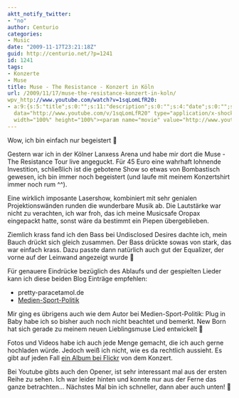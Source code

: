 ```yaml
---
aktt_notify_twitter:
- "no"
author: Centurio
categories:
- Music
date: "2009-11-17T23:21:18Z"
guid: http://centurio.net/?p=1241
id: 1241
tags:
- Konzerte
- Muse
title: Muse - The Resistance - Konzert in Köln
url: /2009/11/17/muse-the-resistance-konzert-in-koln/
wpv_http://www.youtube.com/watch?v=1sqLomLfR20:
- a:9:{s:5:"title";s:0:"";s:11:"description";s:0:"";s:4:"date";s:0:"";s:6:"author";s:0:"";s:14:"author_profile";s:23:"http://www.youtube.com/";s:8:"duration";s:0:"";s:9:"embedcode";s:198:"<object
  data="http://www.youtube.com/v/1sqLomLfR20" type="application/x-shockwave-flash"
  width="100%" height="100%"><param name="movie" value="http://www.youtube.com/v/1sqLomLfR20"></param></object>";s:7:"version";s:4:"1.10";s:3:"url";s:42:"http://www.youtube.com/watch?v=1sqLomLfR20";}
---
```

Wow, ich bin einfach nur begeistert 🙂

Gestern war ich in der Kölner Lanxess Arena und habe mir dort die Muse - The Resistance Tour live angeguckt. Für 45 Euro eine wahrhaft lohnende Investition, schließlich ist die gebotene Show so etwas von Bombastisch gewesen, ich bin immer noch begeistert (und laufe mit meinem Konzertshirt immer noch rum ^^).

Eine wirklich imposante Lasershow, kombiniert mit sehr genialen Projektionswänden runden die wunderbare Musik ab. Die Lautstärke war nicht zu verachten, ich war froh, das ich meine Musicsafe Oropax eingepackt hatte, sonst wäre da bestimmt ein Piepen übergeblieben.

Ziemlich krass fand ich den Bass bei Undisclosed Desires dachte ich, mein Bauch drückt sich gleich zusammen. Der Bass drückte sowas von stark, das war einfach krass. Dazu passte dann natürlich auch gut der Equalizer, der vorne auf der Leinwand angezeigt wurde 🙂

Für genauere Eindrücke bezüglich des Ablaufs und der gespielten Lieder kann ich diese beiden Blog Einträge empfehlen:

  * pretty-paracetamol.de
  * [Medien-Sport-Politik](http://www.medien-sport-politik.de/2009/11/17/plug-in-baby-muse-in-der-lanxess-arena/)

Mir ging es übrigens auch wie dem Autor bei Medien-Sport-Politik: Plug in Baby habe ich so bisher auch noch nicht beachtet und bemerkt. New Born hat sich gerade zu meinem neuen Lieblingsmuse Lied entwickelt 🙂

Fotos und Videos habe ich auch jede Menge gemacht, die ich auch gerne hochladen würde. Jedoch weiß ich nicht, wie es da rechtlich aussieht. Es gibt auf jeden Fall [ein Album bei Flickr](http://www.flickr.com/photos/pretty-paracetamol/sets/72157622823019742/) von dem Konzert.

Bei Youtube gibts auch den Opener, ist sehr interessant mal aus der ersten Reihe zu sehen. Ich war leider hinten und konnte nur aus der Ferne das ganze betrachten&#8230; Nächstes Mal bin ich schneller, dann aber auch unten! 🙂<figure class="wp-block-embed is-type-video is-provider-youtube wp-block-embed-youtube wp-embed-aspect-4-3 wp-has-aspect-ratio">

<div class="wp-block-embed__wrapper">
</div></figure>
